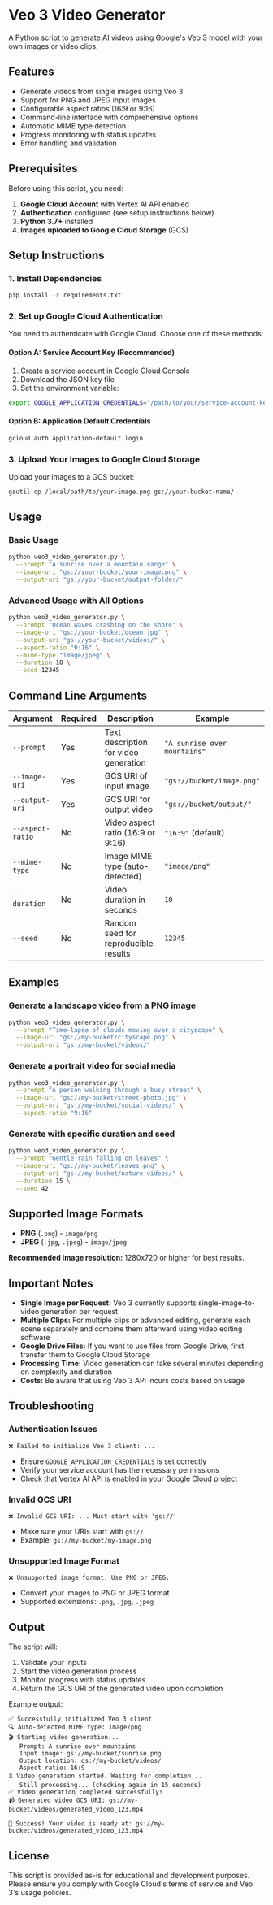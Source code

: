 # Veo 3 Video Generator

A Python script to generate AI videos using Google's Veo 3 model with your own images or video clips.

## Features

- Generate videos from single images using Veo 3
- Support for PNG and JPEG input images
- Configurable aspect ratios (16:9 or 9:16)
- Command-line interface with comprehensive options
- Automatic MIME type detection
- Progress monitoring with status updates
- Error handling and validation

## Prerequisites

Before using this script, you need:

1. **Google Cloud Account** with Vertex AI API enabled
2. **Authentication** configured (see setup instructions below)
3. **Python 3.7+** installed
4. **Images uploaded to Google Cloud Storage** (GCS)

## Setup Instructions

### 1. Install Dependencies

```bash
pip install -r requirements.txt
```

### 2. Set up Google Cloud Authentication

You need to authenticate with Google Cloud. Choose one of these methods:

#### Option A: Service Account Key (Recommended)
1. Create a service account in Google Cloud Console
2. Download the JSON key file
3. Set the environment variable:
```bash
export GOOGLE_APPLICATION_CREDENTIALS="/path/to/your/service-account-key.json"
```

#### Option B: Application Default Credentials
```bash
gcloud auth application-default login
```

### 3. Upload Your Images to Google Cloud Storage

Upload your images to a GCS bucket:
```bash
gsutil cp /local/path/to/your-image.png gs://your-bucket-name/
```

## Usage

### Basic Usage

```bash
python veo3_video_generator.py \
  --prompt "A sunrise over a mountain range" \
  --image-uri "gs://your-bucket/your-image.png" \
  --output-uri "gs://your-bucket/output-folder/"
```

### Advanced Usage with All Options

```bash
python veo3_video_generator.py \
  --prompt "Ocean waves crashing on the shore" \
  --image-uri "gs://your-bucket/ocean.jpg" \
  --output-uri "gs://your-bucket/videos/" \
  --aspect-ratio "9:16" \
  --mime-type "image/jpeg" \
  --duration 10 \
  --seed 12345
```

## Command Line Arguments

| Argument | Required | Description | Example |
|----------|----------|-------------|---------|
| `--prompt` | Yes | Text description for video generation | `"A sunrise over mountains"` |
| `--image-uri` | Yes | GCS URI of input image | `"gs://bucket/image.png"` |
| `--output-uri` | Yes | GCS URI for output video | `"gs://bucket/output/"` |
| `--aspect-ratio` | No | Video aspect ratio (16:9 or 9:16) | `"16:9"` (default) |
| `--mime-type` | No | Image MIME type (auto-detected) | `"image/png"` |
| `--duration` | No | Video duration in seconds | `10` |
| `--seed` | No | Random seed for reproducible results | `12345` |

## Examples

### Generate a landscape video from a PNG image
```bash
python veo3_video_generator.py \
  --prompt "Time-lapse of clouds moving over a cityscape" \
  --image-uri "gs://my-bucket/cityscape.png" \
  --output-uri "gs://my-bucket/videos/"
```

### Generate a portrait video for social media
```bash
python veo3_video_generator.py \
  --prompt "A person walking through a busy street" \
  --image-uri "gs://my-bucket/street-photo.jpg" \
  --output-uri "gs://my-bucket/social-videos/" \
  --aspect-ratio "9:16"
```

### Generate with specific duration and seed
```bash
python veo3_video_generator.py \
  --prompt "Gentle rain falling on leaves" \
  --image-uri "gs://my-bucket/leaves.png" \
  --output-uri "gs://my-bucket/nature-videos/" \
  --duration 15 \
  --seed 42
```

## Supported Image Formats

- **PNG** (`.png`) - `image/png`
- **JPEG** (`.jpg`, `.jpeg`) - `image/jpeg`

**Recommended image resolution:** 1280x720 or higher for best results.

## Important Notes

- **Single Image per Request:** Veo 3 currently supports single-image-to-video generation per request
- **Multiple Clips:** For multiple clips or advanced editing, generate each scene separately and combine them afterward using video editing software
- **Google Drive Files:** If you want to use files from Google Drive, first transfer them to Google Cloud Storage
- **Processing Time:** Video generation can take several minutes depending on complexity and duration
- **Costs:** Be aware that using Veo 3 API incurs costs based on usage

## Troubleshooting

### Authentication Issues
```
❌ Failed to initialize Veo 3 client: ...
```
- Ensure `GOOGLE_APPLICATION_CREDENTIALS` is set correctly
- Verify your service account has the necessary permissions
- Check that Vertex AI API is enabled in your Google Cloud project

### Invalid GCS URI
```
❌ Invalid GCS URI: ... Must start with 'gs://'
```
- Make sure your URIs start with `gs://`
- Example: `gs://my-bucket/my-image.png`

### Unsupported Image Format
```
❌ Unsupported image format. Use PNG or JPEG.
```
- Convert your images to PNG or JPEG format
- Supported extensions: `.png`, `.jpg`, `.jpeg`

## Output

The script will:
1. Validate your inputs
2. Start the video generation process
3. Monitor progress with status updates
4. Return the GCS URI of the generated video upon completion

Example output:
```
✅ Successfully initialized Veo 3 client
🔍 Auto-detected MIME type: image/png
🎬 Starting video generation...
   Prompt: A sunrise over mountains
   Input image: gs://my-bucket/sunrise.png
   Output location: gs://my-bucket/videos/
   Aspect ratio: 16:9
⏳ Video generation started. Waiting for completion...
   Still processing... (checking again in 15 seconds)
✅ Video generation completed successfully!
📹 Generated video GCS URI: gs://my-bucket/videos/generated_video_123.mp4

🎉 Success! Your video is ready at: gs://my-bucket/videos/generated_video_123.mp4
```

## License

This script is provided as-is for educational and development purposes. Please ensure you comply with Google Cloud's terms of service and Veo 3's usage policies.
